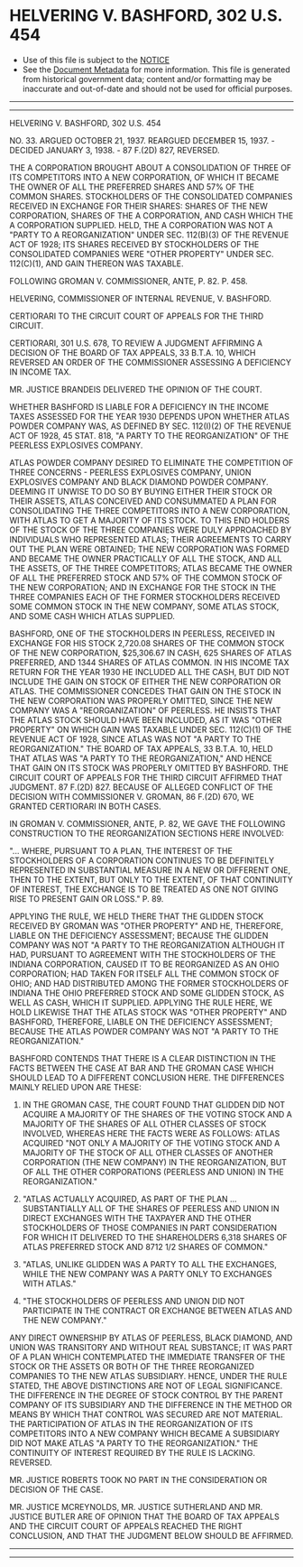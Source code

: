 ---
---

# HELVERING V. BASHFORD, 302 U.S. 454

* Use of this file is subject to the [NOTICE](https://github.com/publicdocs/notice/blob/master/NOTICE)
* See the [Document Metadata](../../../) for more information.
  This file is generated from historical government data; content and/or formatting may be inaccurate and out-of-date and should not be used for official purposes.

----------
----------

HELVERING V. BASHFORD, 302 U.S. 454

NO. 33.  ARGUED OCTOBER 21, 1937.  REARGUED DECEMBER 15, 1937.  - DECIDED JANUARY 3, 1938.  - 87 F.(2D) 827, REVERSED.

THE A CORPORATION BROUGHT ABOUT A CONSOLIDATION OF THREE OF ITS COMPETITORS INTO A NEW CORPORATION, OF WHICH IT BECAME THE OWNER OF ALL THE PREFERRED SHARES AND 57% OF THE COMMON SHARES.  STOCKHOLDERS OF THE CONSOLIDATED COMPANIES RECEIVED IN EXCHANGE FOR THEIR SHARES:  SHARES OF THE NEW CORPORATION, SHARES OF THE A CORPORATION, AND CASH WHICH THE A CORPORATION SUPPLIED.  HELD, THE A CORPORATION WAS NOT A "PARTY TO A REORGANIZATION" UNDER SEC. 112(B)(3) OF THE REVENUE ACT OF 1928; ITS SHARES RECEIVED BY STOCKHOLDERS OF THE CONSOLIDATED COMPANIES WERE "OTHER PROPERTY" UNDER SEC. 112(C)(1), AND GAIN THEREON WAS TAXABLE.

FOLLOWING GROMAN V. COMMISSIONER, ANTE, P. 82.  P. 458.

HELVERING, COMMISSIONER OF INTERNAL REVENUE, V. BASHFORD.

CERTIORARI TO THE CIRCUIT COURT OF APPEALS FOR THE THIRD CIRCUIT.

CERTIORARI, 301 U.S. 678, TO REVIEW A JUDGMENT AFFIRMING A DECISION OF THE BOARD OF TAX APPEALS, 33 B.T.A. 10, WHICH REVERSED AN ORDER OF THE COMMISSIONER ASSESSING A DEFICIENCY IN INCOME TAX.

MR. JUSTICE BRANDEIS DELIVERED THE OPINION OF THE COURT.

WHETHER BASHFORD IS LIABLE FOR A DEFICIENCY IN THE INCOME TAXES ASSESSED FOR THE YEAR 1930 DEPENDS UPON WHETHER ATLAS POWDER COMPANY WAS, AS DEFINED BY SEC. 112(I)(2) OF THE REVENUE ACT OF 1928, 45 STAT. 818, "A PARTY TO THE REORGANIZATION" OF THE PEERLESS EXPLOSIVES COMPANY.

ATLAS POWDER COMPANY DESIRED TO ELIMINATE THE COMPETITION OF THREE CONCERNS - PEERLESS EXPLOSIVES COMPANY, UNION EXPLOSIVES COMPANY AND BLACK DIAMOND POWDER COMPANY.  DEEMING IT UNWISE TO DO SO BY BUYING EITHER THEIR STOCK OR THEIR ASSETS, ATLAS CONCEIVED AND CONSUMMATED A PLAN FOR CONSOLIDATING THE THREE COMPETITORS INTO A NEW CORPORATION, WITH ATLAS TO GET A MAJORITY OF ITS STOCK.  TO THIS END HOLDERS OF THE STOCK OF THE THREE COMPANIES WERE DULY APPROACHED BY INDIVIDUALS WHO REPRESENTED ATLAS; THEIR AGREEMENTS TO CARRY OUT THE PLAN WERE OBTAINED; THE NEW CORPORATION WAS FORMED AND BECAME THE OWNER PRACTICALLY OF ALL THE STOCK, AND ALL THE ASSETS, OF THE THREE COMPETITORS; ATLAS BECAME THE OWNER OF ALL THE PREFERRED STOCK AND 57% OF THE COMMON STOCK OF THE NEW CORPORATION; AND IN EXCHANGE FOR THE STOCK IN THE THREE COMPANIES EACH OF THE FORMER STOCKHOLDERS RECEIVED SOME COMMON STOCK IN THE NEW COMPANY, SOME ATLAS STOCK, AND SOME CASH WHICH ATLAS SUPPLIED.

BASHFORD, ONE OF THE STOCKHOLDERS IN PEERLESS, RECEIVED IN EXCHANGE FOR HIS STOCK 2,720.08 SHARES OF THE COMMON STOCK OF THE NEW CORPORATION, $25,306.67 IN CASH, 625 SHARES OF ATLAS PREFERRED, AND 1344 SHARES OF ATLAS COMMON.  IN HIS INCOME TAX RETURN FOR THE YEAR 1930 HE INCLUDED ALL THE CASH, BUT DID NOT INCLUDE THE GAIN ON STOCK OF EITHER THE NEW CORPORATION OR ATLAS.  THE COMMISSIONER CONCEDES THAT GAIN ON THE STOCK IN THE NEW CORPORATION WAS PROPERLY OMITTED, SINCE THE NEW COMPANY WAS A "REORGANIZATION" OF PEERLESS.  HE INSISTS THAT THE ATLAS STOCK SHOULD HAVE BEEN INCLUDED, AS IT WAS "OTHER PROPERTY" ON WHICH GAIN WAS TAXABLE UNDER SEC. 112(C)(1) OF THE REVENUE ACT OF 1928, SINCE ATLAS WAS NOT "A PARTY TO THE REORGANIZATION."  THE BOARD OF TAX APPEALS, 33 B.T.A. 10, HELD THAT ATLAS WAS "A PARTY TO THE REORGANIZATION," AND HENCE THAT GAIN ON ITS STOCK WAS PROPERLY OMITTED BY BASHFORD.  THE CIRCUIT COURT OF APPEALS FOR THE THIRD CIRCUIT AFFIRMED THAT JUDGMENT.  87 F.(2D) 827.  BECAUSE OF ALLEGED CONFLICT OF THE DECISION WITH COMMISSIONER V. GROMAN, 86 F.(2D) 670, WE GRANTED CERTIORARI IN BOTH CASES.

IN GROMAN V. COMMISSIONER, ANTE, P. 82, WE GAVE THE FOLLOWING CONSTRUCTION TO THE REORGANIZATION SECTIONS HERE INVOLVED:

"...  WHERE, PURSUANT TO A PLAN, THE INTEREST OF THE STOCKHOLDERS OF A CORPORATION CONTINUES TO BE DEFINITELY REPRESENTED IN SUBSTANTIAL MEASURE IN A NEW OR DIFFERENT ONE, THEN TO THE EXTENT, BUT ONLY TO THE EXTENT, OF THAT CONTINUITY OF INTEREST, THE EXCHANGE IS TO BE TREATED AS ONE NOT GIVING RISE TO PRESENT GAIN OR LOSS."  P. 89.

APPLYING THE RULE, WE HELD THERE THAT THE GLIDDEN STOCK RECEIVED BY GROMAN WAS "OTHER PROPERTY" AND HE, THEREFORE, LIABLE ON THE DEFICIENCY ASSESSMENT; BECAUSE THE GLIDDEN COMPANY WAS NOT "A PARTY TO THE REORGANIZATION ALTHOUGH IT HAD, PURSUANT TO AGREEMENT WITH THE STOCKHOLDERS OF THE INDIANA CORPORATION, CAUSED IT TO BE REORGANIZED AS AN OHIO CORPORATION; HAD TAKEN FOR ITSELF ALL THE COMMON STOCK OF OHIO; AND HAD DISTRIBUTED AMONG THE FORMER STOCKHOLDERS OF INDIANA THE OHIO PREFERRED STOCK AND SOME GLIDDEN STOCK, AS WELL AS CASH, WHICH IT SUPPLIED.  APPLYING THE RULE HERE, WE HOLD LIKEWISE THAT THE ATLAS STOCK WAS "OTHER PROPERTY" AND BASHFORD, THEREFORE, LIABLE ON THE DEFICIENCY ASSESSMENT; BECAUSE THE ATLAS POWDER COMPANY WAS NOT "A PARTY TO THE REORGANIZATION."

BASHFORD CONTENDS THAT THERE IS A CLEAR DISTINCTION IN THE FACTS BETWEEN THE CASE AT BAR AND THE GROMAN CASE WHICH SHOULD LEAD TO A DIFFERENT CONCLUSION HERE.  THE DIFFERENCES MAINLY RELIED UPON ARE THESE:

1.  IN THE GROMAN CASE, THE COURT FOUND THAT GLIDDEN DID NOT ACQUIRE A MAJORITY OF THE SHARES OF THE VOTING STOCK AND A MAJORITY OF THE SHARES OF ALL OTHER CLASSES OF STOCK INVOLVED, WHEREAS HERE THE FACTS WERE AS FOLLOWS:  ATLAS ACQUIRED "NOT ONLY A MAJORITY OF THE VOTING STOCK AND A MAJORITY OF THE STOCK OF ALL OTHER CLASSES OF ANOTHER CORPORATION (THE NEW COMPANY) IN THE REORGANIZATION, BUT OF ALL THE OTHER CORPORATIONS (PEERLESS AND UNION) IN THE REORGANIZATION."

2.  "ATLAS ACTUALLY ACQUIRED, AS PART OF THE PLAN  ...  SUBSTANTIALLY ALL OF THE SHARES OF PEERLESS AND UNION IN DIRECT EXCHANGES WITH THE TAXPAYER AND THE OTHER STOCKHOLDERS OF THOSE COMPANIES IN PART CONSIDERATION FOR WHICH IT DELIVERED TO THE SHAREHOLDERS 6,318 SHARES OF ATLAS PREFERRED STOCK AND 8712 1/2 SHARES OF COMMON."

3.  "ATLAS, UNLIKE GLIDDEN WAS A PARTY TO ALL THE EXCHANGES, WHILE THE NEW COMPANY WAS A PARTY ONLY TO EXCHANGES WITH ATLAS."

4.  "THE STOCKHOLDERS OF PEERLESS AND UNION DID NOT PARTICIPATE IN THE CONTRACT OR EXCHANGE BETWEEN ATLAS AND THE NEW COMPANY."

ANY DIRECT OWNERSHIP BY ATLAS OF PEERLESS, BLACK DIAMOND, AND UNION WAS TRANSITORY AND WITHOUT REAL SUBSTANCE; IT WAS PART OF A PLAN WHICH CONTEMPLATED THE IMMEDIATE TRANSFER OF THE STOCK OR THE ASSETS OR BOTH OF THE THREE REORGANIZED COMPANIES TO THE NEW ATLAS SUBSIDIARY.  HENCE, UNDER THE RULE STATED, THE ABOVE DISTINCTIONS ARE NOT OF LEGAL SIGNIFICANCE.  THE DIFFERENCE IN THE DEGREE OF STOCK CONTROL BY THE PARENT COMPANY OF ITS SUBSIDIARY AND THE DIFFERENCE IN THE METHOD OR MEANS BY WHICH THAT CONTROL WAS SECURED ARE NOT MATERIAL.  THE PARTICIPATION OF ATLAS IN THE REORGANIZATION OF ITS COMPETITORS INTO A NEW COMPANY WHICH BECAME A SUBSIDIARY DID NOT MAKE ATLAS "A PARTY TO THE REORGANIZATION."  THE CONTINUITY OF INTEREST REQUIRED BY THE RULE IS LACKING.  REVERSED.

MR. JUSTICE ROBERTS TOOK NO PART IN THE CONSIDERATION OR DECISION OF THE CASE.

MR. JUSTICE MCREYNOLDS, MR. JUSTICE SUTHERLAND AND MR. JUSTICE BUTLER ARE OF OPINION THAT THE BOARD OF TAX APPEALS AND THE CIRCUIT COURT OF APPEALS REACHED THE RIGHT CONCLUSION, AND THAT THE JUDGMENT BELOW SHOULD BE AFFIRMED.


----------
----------


